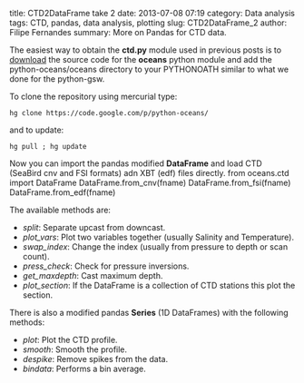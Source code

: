 title: CTD2DataFrame take 2
date:  2013-07-08 07:19
category: Data analysis
tags: CTD, pandas, data analysis, plotting
slug: CTD2DataFrame_2
author: Filipe Fernandes
summary: More on Pandas for CTD data.


The easiest way to obtain the **ctd.py** module used in previous posts is to
[download](http://code.google.com/p/python-oceans/) the source code for
the **oceans** python module and add the python-oceans/oceans directory to your
PYTHONOATH similar to what we done for the python-gsw.

To clone the repository using mercurial type:

    hg clone https://code.google.com/p/python-oceans/

and to update:

    hg pull ; hg update

Now you can import the pandas modified **DataFrame** and load CTD (SeaBird cnv
and FSI formats) adn XBT (edf) files directly.
    from oceans.ctd import DataFrame
    DataFrame.from_cnv(fname)
    DataFrame.from_fsi(fname)
    DataFrame.from_edf(fname)

The available methods are:

*   *split*: Separate upcast from downcast.
*   *plot_vars*: Plot two variables together (usually Salinity and Temperature).
*   *swap_index*: Change the index (usually from pressure to depth or scan count).
*   *press_check*: Check for pressure inversions.
*   *get_maxdepth*: Cast maximum depth.
*   *plot_section*:  If the DataFrame is a collection of CTD stations this plot
    the section.

There is also a modified pandas **Series** (1D DataFrames) with the following
methods:

*   *plot*: Plot the CTD profile.
*   *smooth*: Smooth the profile.
*   *despike*: Remove spikes from the data.
*   *bindata*: Performs a bin average.
